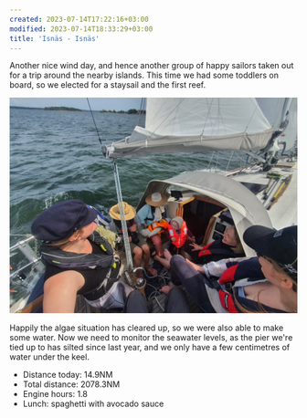```yaml
---
created: 2023-07-14T17:22:16+03:00
modified: 2023-07-14T18:33:29+03:00
title: 'Isnäs - Isnäs'
---
```


Another nice wind day, and hence another group of happy sailors taken out for a trip around the nearby islands. This time we had some toddlers on board, so we elected for a staysail and the first reef.

![Image](../2023/76f8ed3ace525cd0a40d270a8cdd3d5e.jpg) 

Happily the algae situation has cleared up, so we were also able to make some water. Now we need to monitor the seawater levels, as the pier we're tied up to has silted since last year, and we only have a few centimetres of water under the keel.

* Distance today: 14.9NM
* Total distance: 2078.3NM
* Engine hours: 1.8
* Lunch: spaghetti with avocado sauce
